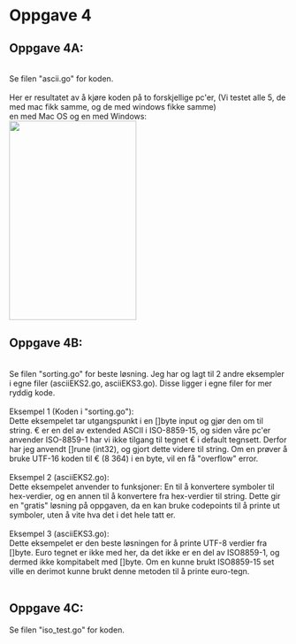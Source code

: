 <!DOCTYPE html>
<html>

<body>
	
# Oppgave 4

## Oppgave 4A:
<br>
Se filen "ascii.go" for koden. 
<br>
<br>
Her er resultatet av å kjøre koden på to forskjellige pc'er, (Vi testet alle 5, de med mac fikk samme, og de med windows fikke samme)<br> en med Mac OS og en med Windows: 
<br>
<img src="https://i.imgur.com/w0gPOV1.png"  width="230" height="360">

## Oppgave 4B:
<br>
Se filen "sorting.go" for beste løsning. Jeg har og lagt til 2 andre eksempler i egne filer (asciiEKS2.go, asciiEKS3.go). Disse ligger i egne filer for mer ryddig kode.
<br>
<br>
Eksempel 1 (Koden i "sorting.go"):
<br>
Dette eksempelet tar utgangspunkt i en []byte input og gjør den om til string. € er en del av extended ASCII i ISO-8859-15, og siden våre pc'er anvender ISO-8859-1 har vi ikke tilgang til tegnet € i default tegnsett. Derfor har jeg anvendt []rune (int32), og gjort dette videre til string. Om en prøver å bruke UTF-16 koden til € (8 364) i en byte, vil en få "overflow" error. 
<br>
<br>
 Eksempel 2 (asciiEKS2.go): 
<br>
Dette eksempelet anvender to funksjoner: En til å konvertere symboler til hex-verdier, og en annen til å konvertere fra hex-verdier til string. Dette gir en "gratis" løsning på oppgaven, da en kan bruke codepoints til å printe ut symboler, uten å vite hva det i det hele tatt er.
<br>
<br>
Eksempel 3 (asciiEKS3.go): 
<br>
Dette eksempelet er den beste løsningen for å printe UTF-8 verdier fra []byte. Euro tegnet er ikke med her, da det ikke er en del av ISO8859-1, og dermed ikke kompitabelt med []byte. Om en kunne brukt ISO8859-15 set ville en derimot kunne brukt denne metoden til å printe euro-tegn.
<br>
<br>
<h2> Oppgave 4C:</h2>
Se filen "iso_test.go" for koden.



</body>
</html>
